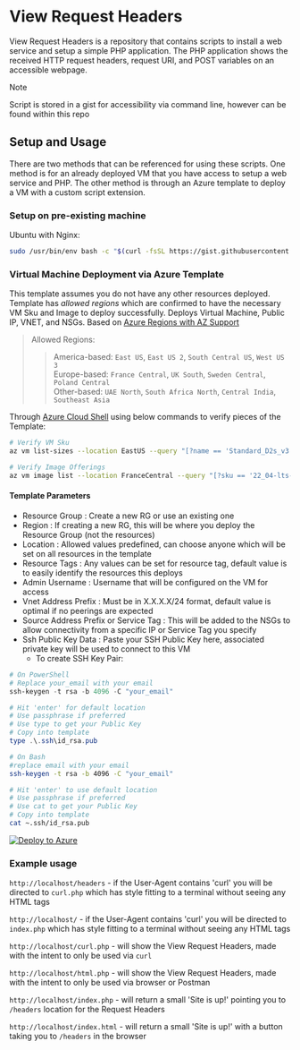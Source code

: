 # View Request Headers

View Request Headers is a repository that contains scripts to install a web service and setup a simple PHP application. The PHP application shows the received HTTP request headers, request URI, and POST variables on an accessible webpage.

> [!Note]  
> Script is stored in a gist for accessibility via command line, however can be found within this repo

## Setup and Usage

There are two methods that can be referenced for using these scripts. One method is for an already deployed VM that you have access to setup a web service and PHP. The other method is through an Azure template to deploy a VM with a custom script extension.

### Setup on pre-existing machine

Ubuntu with Nginx:

```bash
sudo /usr/bin/env bash -c "$(curl -fsSL https://gist.githubusercontent.com/b-rito/b09da196a3f0c9b510fc85eb115ab064/raw/fba95ccdd004fb6d878ec140cc67a6a8d31909cd/nginx.sh)"
```

### Virtual Machine Deployment via Azure Template

This template assumes you do not have any other resources deployed. Template has _allowed regions_ which are confirmed to have the necessary VM Sku and Image to deploy successfully. Deploys Virtual Machine, Public IP, VNET, and NSGs. Based on [Azure Regions with AZ Support](https://learn.microsoft.com/en-us/azure/reliability/availability-zones-service-support#azure-regions-with-availability-zone-support)

> Allowed Regions:
>
> > America-based: `East US`, `East US 2`, `South Central US`, `West US 3`  
> > Europe-based: `France Central`, `UK South`, `Sweden Central`, `Poland Central`  
> > Other-based: `UAE North`, `South Africa North`, `Central India`, `Southeast Asia`

Through [Azure Cloud Shell](https://shell.azure.com) using below commands to verify pieces of the Template:

```bash
# Verify VM Sku
az vm list-sizes --location EastUS --query "[?name == 'Standard_D2s_v3']" --output table

# Verify Image Offerings
az vm image list --location FranceCentral --query "[?sku == '22_04-lts-gen2']" --output table
```

#### Template Parameters

- Resource Group : Create a new RG or use an existing one
- Region : If creating a new RG, this will be where you deploy the Resource Group (not the resources)
- Location : Allowed values predefined, can choose anyone which will be set on all resources in the template
- Resource Tags : Any values can be set for resource tag, default value is to easily identify the resources this deploys
- Admin Username : Username that will be configured on the VM for access
- Vnet Address Prefix : Must be in X.X.X.X/24 format, default value is optimal if no peerings are expected
- Source Address Prefix or Service Tag : This will be added to the NSGs to allow connectivity from a specific IP or Service Tag you specify
- Ssh Public Key Data : Paste your SSH Public Key here, associated private key will be used to connect to this VM
  - To create SSH Key Pair:

```powershell
# On PowerShell
# Replace your_email with your email
ssh-keygen -t rsa -b 4096 -C "your_email"

# Hit 'enter' for default location
# Use passphrase if preferred
# Use type to get your Public Key
# Copy into template
type .\.ssh\id_rsa.pub
```

```bash
# On Bash
#replace email with your email
ssh-keygen -t rsa -b 4096 -C "your_email"

# Hit 'enter' to use default location
# Use passphrase if preferred
# Use cat to get your Public Key
# Copy into template
cat ~.ssh/id_rsa.pub
```

[![Deploy to Azure](https://aka.ms/deploytoazurebutton)](https://portal.azure.com/#create/Microsoft.Template/uri/https%3A%2F%2Fraw.githubusercontent.com%2Fb-rito%2FView-Request-Headers%2Fmain%2Fazuredeploy.json)

### Example usage

`http://localhost/headers` - if the User-Agent contains 'curl' you will be directed to `curl.php` which has style fitting to a terminal without seeing any HTML tags

`http://localhost/` - if the User-Agent contains 'curl' you will be directed to `index.php` which has style fitting to a terminal without seeing any HTML tags

`http://localhost/curl.php` - will show the View Request Headers, made with the intent to only be used via `curl`

`http://localhost/html.php` - will show the View Request Headers, made with the intent to only be used via browser or Postman

`http://localhost/index.php` - will return a small 'Site is up!' pointing you to `/headers` location for the Request Headers

`http://localhost/index.html` - will return a small 'Site is up!' with a button taking you to `/headers` in the browser
